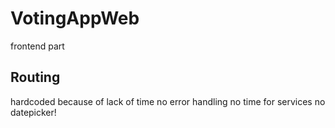 # VotingAppWeb

frontend part

## Routing
hardcoded because of lack of time
no error handling
no time for services
no datepicker!
